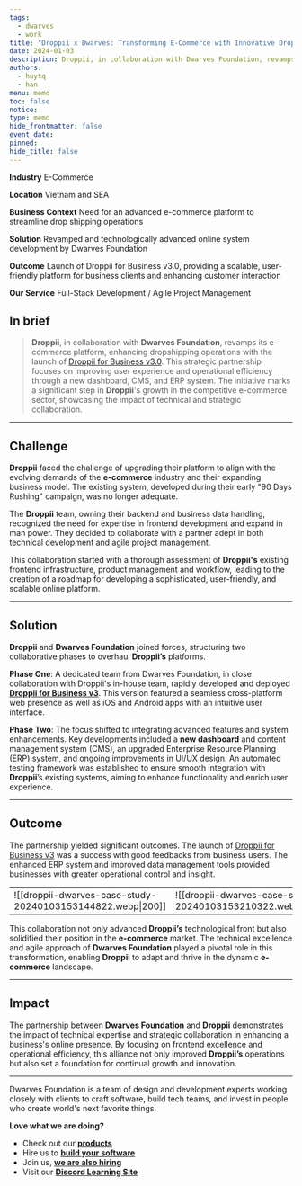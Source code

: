 ```yaml
---
tags:
  - dwarves
  - work
title: "Droppii x Dwarves: Transforming E-Commerce with Innovative Dropshipping Solutions"
date: 2024-01-03
description: Droppii, in collaboration with Dwarves Foundation, revamps its e-commerce platform, enhancing dropshipping operations with the launch of Droppii for Business v3.0. This strategic partnership focuses on improving user experience and operational efficiency through a new dashboard, CMS, and ERP system. The initiative marks a significant step in Droppii's growth in the competitive e-commerce sector, showcasing the impact of technical and strategic collaboration.
authors:
  - huytq
  - han
menu: memo
toc: false
notice: 
type: memo
hide_frontmatter: false
event_date: 
pinned: 
hide_title: false
---
```


**Industry**
E-Commerce

**Location**
Vietnam and SEA

**Business Context**
Need for an advanced e-commerce platform to streamline drop shipping operations

**Solution**
Revamped and technologically advanced online system development by Dwarves Foundation

**Outcome**
Launch of Droppii for Business v3.0, providing a scalable, user-friendly platform for business clients and enhancing customer interaction

**Our Service**
Full-Stack Development / Agile Project Management

## In brief

> **Droppii**, in collaboration with **Dwarves Foundation**, revamps its e-commerce platform, enhancing dropshipping operations with the launch of [Droppii for Business v3.0](https://play.google.com/store/apps/details?id=com.droppii.business&hl=vi). This strategic partnership focuses on improving user experience and operational efficiency through a new dashboard, CMS, and ERP system. The initiative marks a significant step in **Droppii**'s growth in the competitive e-commerce sector, showcasing the impact of technical and strategic collaboration.

---
## Challenge

**Droppii** faced the challenge of upgrading their platform to align with the evolving demands of the **e-commerce** industry and their expanding business model. The existing system, developed during their early "90 Days Rushing" campaign, was no longer adequate.

The **Droppii** team, owning their backend and business data handling, recognized the need for expertise in frontend development and expand in man power. They decided to collaborate with a partner adept in both technical development and agile project management.

This collaboration started with a thorough assessment of **Droppii's** existing frontend infrastructure, product management and workflow, leading to the creation of a roadmap for developing a sophisticated, user-friendly, and scalable online platform.

---

## Solution

**Droppii** and **Dwarves Foundation** joined forces, structuring two collaborative phases to overhaul **Droppii’s** platforms.

**Phase One**: A dedicated team from Dwarves Foundation, in close collaboration with Droppii's in-house team, rapidly developed and deployed **[Droppii for Business v3](https://play.google.com/store/apps/details?id=com.droppii.business&hl=vi&pli=1)**. This version featured a seamless cross-platform web presence as well as iOS and Android apps with an intuitive user interface.

**Phase Two**: The focus shifted to integrating advanced features and system enhancements. Key developments included a **new dashboard** and content management system (CMS), an upgraded Enterprise Resource Planning (ERP) system, and ongoing improvements in UI/UX design. An automated testing framework was established to ensure smooth integration with **Droppii**’s existing systems, aiming to enhance functionality and enrich user experience.

---

## Outcome

The partnership yielded significant outcomes. The launch of [Droppii for Business v3](https://play.google.com/store/apps/details?id=com.droppii.business&hl=vi&pli=1) was a success with good feedbacks from business users. The enhanced ERP system and improved data management tools provided businesses with greater operational control and insight.

|     |     |     |
| --- | --- | --- |
| ![[droppii-dwarves-case-study-20240103153144822.webp\|200]]| ![[droppii-dwarves-case-study-20240103153210322.webp\|200]] | ![[droppii-dwarves-case-study-20240103153226614.webp\|200]] |

This collaboration not only advanced **Droppii’s** technological front but also solidified their position in the **e-commerce** market. The technical excellence and agile approach of **Dwarves Foundation** played a pivotal role in this transformation, enabling **Droppii** to adapt and thrive in the dynamic **e-commerce** landscape.

---

## Impact

The partnership between **Dwarves Foundation** and **Droppii** demonstrates the impact of technical expertise and strategic collaboration in enhancing a business's online presence. By focusing on frontend excellence and operational efficiency, this alliance not only improved **Droppii’s** operations but also set a foundation for continual growth and innovation.

---

Dwarves Foundation is a team of design and development experts working closely with clients to craft software, build tech teams, and invest in people who create world's next favorite things.

**Love what we are doing?**

- Check out our **[products](https://superbits.co/)**
- Hire us to **[build your software](https://d.foundation/)**
- Join us, **[we are also hiring](https://github.com/dwarvesf/WeAreHiring)**
- Visit our **[Discord Learning Site](https://discord.gg/dzNBpNTVEZ)**